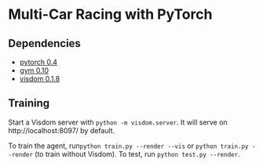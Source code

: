 # Multi-Car Racing with PyTorch

## Dependencies
- [pytorch 0.4](https://pytorch.org/)
- [gym 0.10](https://github.com/openai/gym)
- [visdom 0.1.8](https://github.com/facebookresearch/visdom)

## Training
Start a Visdom server with ```python -m visdom.server```. It will serve on http://localhost:8097/ by default.

To train the agent, run```python train.py --render --vis``` or ```python train.py --render``` (to train without Visdom). 
To test, run ```python test.py --render```.
